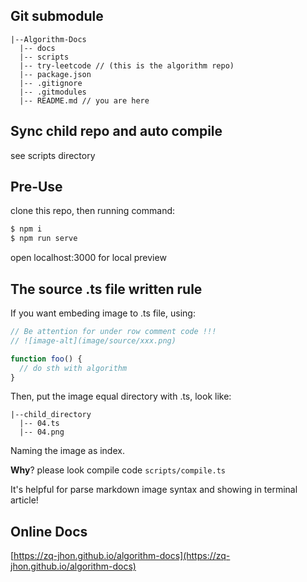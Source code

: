 ## Git submodule
```
|--Algorithm-Docs
  |-- docs
  |-- scripts
  |-- try-leetcode // (this is the algorithm repo)
  |-- package.json
  |-- .gitignore
  |-- .gitmodules
  |-- README.md // you are here
```

## Sync child repo and auto compile
see scripts directory

## Pre-Use
clone this repo, then running command:
```bash
$ npm i
$ npm run serve
```
open localhost:3000 for local preview

## The source .ts file written rule
If you want embeding image to .ts file, using:
```typescript
// Be attention for under row comment code !!!
// ![image-alt](image/source/xxx.png)

function foo() {
  // do sth with algorithm
}
```

Then, put the image equal directory with .ts, look like:
```
|--child_directory
  |-- 04.ts
  |-- 04.png
```
Naming the image as index.

**Why**? please look compile code `scripts/compile.ts`

It's helpful for parse markdown image syntax and showing in terminal article!


## Online Docs
[https://zq-jhon.github.io/algorithm-docs](https://zq-jhon.github.io/algorithm-docs)
